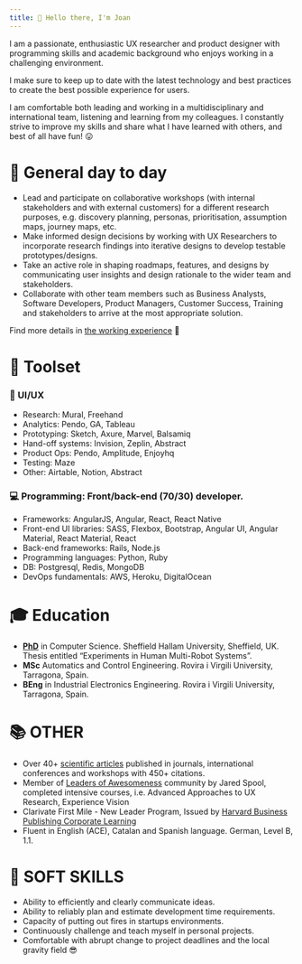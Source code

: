 ```yaml
---
title: 👋 Hello there, I'm Joan
---
```


I am a passionate, enthusiastic UX researcher and product designer with programming skills and academic background who enjoys working in a challenging environment.

I make sure to keep up to date with the latest technology and best practices to create the best possible experience for users.

I am comfortable both leading and working in a multidisciplinary and international team, listening and learning from my colleagues. I constantly strive to improve my skills and share what I have learned with others, and best of all have fun! 😛 

# 🔧 General day to day
* Lead and participate on collaborative workshops (with internal stakeholders and with external customers) for a different research purposes, e.g. discovery planning, personas, prioritisation, assumption maps, journey maps, etc.
* Make informed design decisions by working with UX Researchers to incorporate research findings into iterative designs to develop testable prototypes/designs.
* Take an active role in shaping roadmaps, features, and designs by communicating user insights and design rationale to the wider team and stakeholders.
* Collaborate with other team members such as Business Analysts, Software Developers, Product Managers, Customer Success, Training and stakeholders to arrive at the most appropriate solution.

Find more details in [the working experience](/experience.md) 💼 


# 🚀 Toolset
### 💎 UI/UX
* Research: Mural, Freehand
* Analytics: Pendo, GA, Tableau
* Prototyping: Sketch, Axure, Marvel, Balsamiq
* Hand-off systems: Invision, Zeplin, Abstract
* Product Ops: Pendo, Amplitude, Enjoyhq
* Testing: Maze
* Other: Airtable, Notion, Abstract

### 💻 Programming: Front/back-end (70/30) developer.
* Frameworks: AngularJS, Angular, React, React Native
* Front-end UI libraries: SASS, Flexbox, Bootstrap, Angular UI, Angular Material, React Material, React
* Back-end frameworks: Rails, Node.js
* Programming languages: Python, Ruby
* DB: Postgresql, Redis, MongoDB
* DevOps fundamentals: AWS, Heroku, DigitalOcean

# 🎓 Education
* **[PhD](https://www.dropbox.com/s/kgv7g5y0ni1wtnm/SaezThesisShort.pdf)** in Computer Science. Sheffield Hallam University, Sheffield, UK. Thesis entitled “Experiments in Human Multi-Robot Systems”.
* **MSc** Automatics and Control Engineering. Rovira i Virgili University, Tarragona, Spain.
* **BEng** in Industrial Electronics Engineering. Rovira i Virgili University, Tarragona, Spain.

# 📚 OTHER
* Over 40+ [scientific articles](https://scholar.google.com/citations?user=pQxNXVsAAAAJ) published in journals, international conferences and workshops with 450+ citations.
* Member of [Leaders of Awesomeness](/https://leaders.centercentre.com/) community by Jared Spool, completed intensive courses, i.e. Advanced Approaches to UX Research, Experience Vision
* Clarivate First Mile - New Leader Program, Issued by [Harvard Business Publishing Corporate Learning](/https://www.harvardbusiness.org/)
* Fluent in English (ACE), Catalan and Spanish language. German, Level B, 1.1.

# 🚒 SOFT SKILLS
* Ability to efficiently and clearly communicate ideas.
* Ability to reliably plan and estimate development time requirements.
* Capacity of putting out fires in startups environments.
* Continuously challenge and teach myself in personal projects.
* Comfortable with abrupt change to project deadlines and the local gravity field 😎
